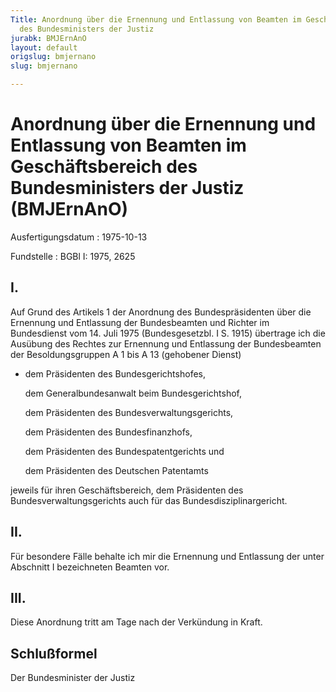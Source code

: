 ```yaml
---
Title: Anordnung über die Ernennung und Entlassung von Beamten im Geschäftsbereich
  des Bundesministers der Justiz
jurabk: BMJErnAnO
layout: default
origslug: bmjernano
slug: bmjernano

---
```


# Anordnung über die Ernennung und Entlassung von Beamten im Geschäftsbereich des Bundesministers der Justiz (BMJErnAnO)

Ausfertigungsdatum
:   1975-10-13

Fundstelle
:   BGBl I: 1975, 2625



## I.

Auf Grund des Artikels 1 der Anordnung des Bundespräsidenten über die
Ernennung und Entlassung der Bundesbeamten und Richter im Bundesdienst
vom 14. Juli 1975 (Bundesgesetzbl. I S. 1915) übertrage ich die
Ausübung des Rechtes zur Ernennung und Entlassung der Bundesbeamten
der Besoldungsgruppen A 1 bis A 13 (gehobener Dienst)

*   dem Präsidenten des Bundesgerichtshofes,

    dem Generalbundesanwalt beim Bundesgerichtshof,

    dem Präsidenten des Bundesverwaltungsgerichts,

    dem Präsidenten des Bundesfinanzhofs,

    dem Präsidenten des Bundespatentgerichts und

    dem Präsidenten des Deutschen Patentamts



jeweils für ihren Geschäftsbereich,
dem Präsidenten des Bundesverwaltungsgerichts auch für das
Bundesdisziplinargericht.


## II.

Für besondere Fälle behalte ich mir die Ernennung und Entlassung der
unter Abschnitt I bezeichneten Beamten vor.


## III.

Diese Anordnung tritt am Tage nach der Verkündung in Kraft.


## Schlußformel

Der Bundesminister der Justiz

